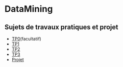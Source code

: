 # DataMining

## Sujets de travaux pratiques et projet
* [TP0](./TP0/TP0.md)(facultatif)
* [TP1](./TP1/TP1.md)
* [TP2](./TP2/TP2.md)
* [TP3](./TP3/TP3.md)
* [Projet](./Projet/Projet.md)
